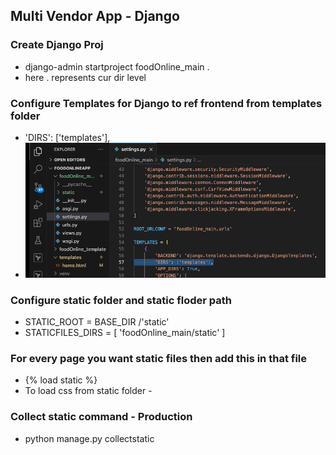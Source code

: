 ## Multi Vendor App - Django

### Create Django Proj
- django-admin startproject foodOnline_main .
- here . represents cur dir level

### Configure Templates for Django to ref frontend from templates folder
- 'DIRS': ['templates'],
- ![Alt text](readme_images/templates.png)

### Configure static folder and static floder path
- STATIC_ROOT = BASE_DIR /'static'
- STATICFILES_DIRS = [
    'foodOnline_main/static'
]

### For every page you want static files then add this in that file
- {% load static %}
- To load css from static folder  - 	<link href="{% static 'css/iconmoon.css'%}" rel="stylesheet">


### Collect static command - Production
- python manage.py collectstatic